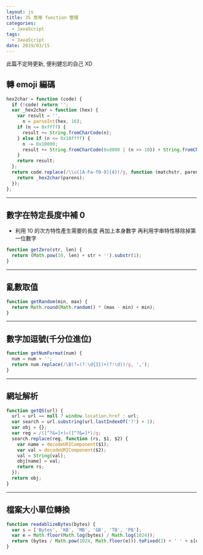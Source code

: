 ```yaml
---
layout: js
title: JS 常用 function 整理
categories:
  - JavaScript
tags:
  - JavaScript
date: 2019/03/15
---
```


此篇不定時更新, 便利健忘的自己 XD

## 轉 emoji 編碼

```javascript
hex2char = function (code) {
  if (!code) return '';
  var _hex2char = function (hex) {
    var result = '',
      n = parseInt(hex, 16);
    if (n <= 0xffff) {
      result += String.fromCharCode(n);
    } else if (n <= 0x10ffff) {
      n -= 0x10000;
      result += String.fromCharCode(0xd800 | (n >> 10)) + String.fromCharCode(0xdc00 | (n & 0x3ff));
    }
    return result;
  };
  return code.replace(/\\u([A-Fa-f0-9]{4})/g, function (matchstr, parens) {
    return _hex2char(parens);
  });
};
```

---

## 數字在特定長度中補 0

- 利用 10 的次方特性產生需要的長度 再加上本身數字 再利用字串特性移除掉第一位數字

```javascript
function getZero(str, len) {
  return (Math.pow(10, len) + str + '').substr(1);
}
```

---

## 亂數取值

```javascript
function getRandom(min, max) {
  return Math.round(Math.random() * (max - min) + min);
}
```

---

## 數字加逗號(千分位進位)

```javascript
function getNumFormat(num) {
  num = num + '';
  return num.replace(/\B(?=(?:\d{3})+(?!\d))/g, ',');
}
```

---

## 網址解析

```javascript
function getQS(url) {
  url = url == null ? window.location.href : url;
  var search = url.substring(url.lastIndexOf('?') + 1);
  var obj = {};
  var reg = /([^?&=]+)=([^?&=]*)/g;
  search.replace(reg, function (rs, $1, $2) {
    var name = decodeURIComponent($1);
    var val = decodeURIComponent($2);
    val = String(val);
    obj[name] = val;
    return rs;
  });
  return obj;
}
```

---

## 檔案大小單位轉換

```js
function readablizeBytes(bytes) {
  var s = ['Bytes', 'KB', 'MB', 'GB', 'TB', 'PB'];
  var e = Math.floor(Math.log(bytes) / Math.log(1024));
  return (bytes / Math.pow(1024, Math.floor(e))).toFixed(2) + ' ' + s[e];
}
```
